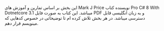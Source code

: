 این بخش بر اساس تمارین و آموزش های Mark J Price نویسنده کتاب Pro C# 8 With Dotnetcore 3.1  میباشد. این کتاب به صورت فایل PDF و به زبان انگلیسی قابل دسترسی میباشد.
در هر بخش تلاش کرده ام تا توضیحاتی در خصوص کدهایی که مینویسم قرار دهم.
